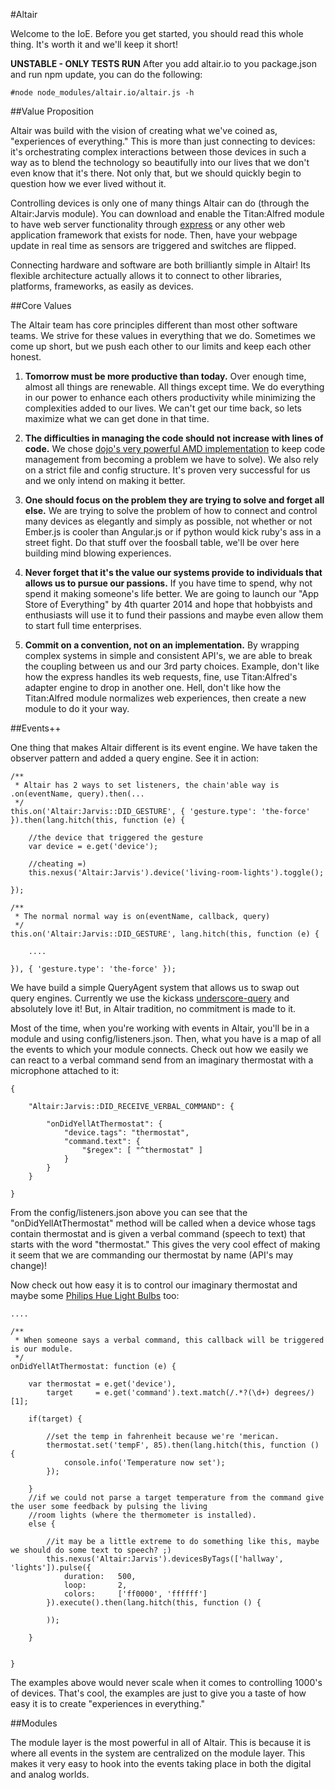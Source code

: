 #Altair

Welcome to the IoE. Before you get started, you should read this whole thing. It's worth it and we'll keep it short!

**UNSTABLE - ONLY TESTS RUN**
After you add altair.io to you package.json and run npm update, you can do the following:

    #node node_modules/altair.io/altair.js -h


##Value Proposition

Altair was build with the vision of creating what we've coined as, "experiences of everything." This is more than just
connecting to devices: it's orchestrating complex interactions between those devices in such a way as to blend the technology
so beautifully into our lives that we don't even know that it's there. Not only that, but we should quickly begin to question
how we ever lived without it.

Controlling devices is only one of many things Altair can do (through the Altair:Jarvis module). You can download and
enable the Titan:Alfred module to have web server functionality through [express](http://expressjs.com/) or any other
web application framework that exists for node. Then, have your webpage update in real time as sensors are triggered and
switches are flipped.

Connecting hardware and software are both brilliantly simple in Altair! Its flexible architecture actually allows it to
connect to other libraries, platforms, frameworks, as easily as devices.

##Core Values

The Altair team has core principles different than most other software teams. We strive for these values in everything that
we do. Sometimes we come up short, but we push each other to our limits and keep each other honest.

1. **Tomorrow must be more productive than today.** Over enough time, almost all things are renewable. All things except time.
We do everything in our power to enhance each others productivity while minimizing the complexities added to our lives. We
can't get our time back, so lets maximize what we can get done in that time.

1. **The difficulties in managing the code should not increase with lines of code.** We chose
[dojo's very powerful AMD implementation](http://dojotoolkit.org/documentation/tutorials/1.9/modules/) to
keep code management from becoming a problem we have to solve). We also rely on a strict file and config structure.
It's proven very successful for us and we only intend on making it better.

1. **One should focus on the problem they are trying to solve and forget all else.** We are trying to solve the problem
of how to connect and control many devices as elegantly and simply as possible, not whether or not Ember.js is cooler
than Angular.js or if python would kick ruby's ass in a street fight. Do that stuff over the foosball table, we'll be over
here building mind blowing experiences.

1. **Never forget that it's the value our systems provide to individuals that allows us to pursue our passions.** If you
have time to spend, why not spend it making someone's life better. We are going to launch our "App Store of Everything"
by 4th quarter 2014 and hope that hobbyists and enthusiasts will use it to fund their passions and maybe even allow them
to start full time enterprises.

1. **Commit on a convention, not on an implementation.** By wrapping complex systems in simple and consistent API's, we
are able to break the coupling between us and our 3rd party choices. Example, don't like how the express handles its web
requests, fine, use Titan:Alfred's adapter engine to drop in another one. Hell, don't like how the Titan:Alfred module
normalizes web experiences, then create a new module to do it your way.

##Events++

One thing that makes Altair different is its event engine. We have taken the observer pattern and added a query engine.
See it in action:

    /**
     * Altair has 2 ways to set listeners, the chain'able way is .on(eventName, query).then(...
     */
    this.on('Altair:Jarvis::DID_GESTURE', { 'gesture.type': 'the-force' }).then(lang.hitch(this, function (e) {

        //the device that triggered the gesture
        var device = e.get('device');

        //cheating =)
        this.nexus('Altair:Jarvis').device('living-room-lights').toggle();

    });

    /**
     * The normal normal way is on(eventName, callback, query)
     */
    this.on('Altair:Jarvis::DID_GESTURE', lang.hitch(this, function (e) {

        ....

    }), { 'gesture.type': 'the-force' });

We have build a simple QueryAgent system that allows us to swap out query engines. Currently we use the kickass
[underscore-query](https://github.com/davidgtonge/underscore-query) and absolutely love it! But, in Altair tradition,
no commitment is made to it.

Most of the time, when you're working with events in Altair, you'll be in a module and using config/listeners.json.
Then, what you have is a map of all the events to which your module connects. Check out how we easily we can react to a
verbal command send from an imaginary thermostat with a microphone attached to it:

    {

        "Altair:Jarvis::DID_RECEIVE_VERBAL_COMMAND": {

            "onDidYellAtThermostat": {
                "device.tags": "thermostat",
                "command.text": {
                    "$regex": [ "^thermostat" ]
                }
            }
        }

    }

From the config/listeners.json above you can see that the "onDidYellAtThermostat" method will be called when a device whose
tags contain thermostat and is given a verbal command (speech to text) that starts with the word "thermostat." This gives the very cool effect of making
it seem that we are commanding our thermostat by name (API's may change)!

Now check out how easy it is to control our imaginary thermostat and maybe some [Philips Hue Light Bulbs](http://www.meethue.com) too:

    ....

    /**
     * When someone says a verbal command, this callback will be triggered is our module.
     */
    onDidYellAtThermostat: function (e) {

        var thermostat = e.get('device'),
            target     = e.get('command').text.match(/.*?(\d+) degrees/)[1];

        if(target) {

            //set the temp in fahrenheit because we're 'merican.
            thermostat.set('tempF', 85).then(lang.hitch(this, function () {
                console.info('Temperature now set');
            });

        }
        //if we could not parse a target temperature from the command give the user some feedback by pulsing the living
        //room lights (where the thermometer is installed).
        else {

            //it may be a little extreme to do something like this, maybe we should do some text to speech? ;)
            this.nexus('Altair:Jarvis').devicesByTags(['hallway', 'lights']).pulse({
                duration:   500,
                loop:       2,
                colors:     ['ff0000', 'ffffff']
            }).execute().then(lang.hitch(this, function () {

            ));

        }


    }

The examples above would never scale when it comes to controlling 1000's of devices. That's cool, the examples are just
to give you a taste of how easy it is to create "experiences in everything."

##Modules

The module layer is the most powerful in all of Altair. This is because it is where all events in the system are centralized
on the module layer. This makes it very easy to hook into the events taking place in both the digital and analog worlds.
